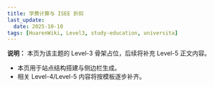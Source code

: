 ```yaml
---
title: 学费计算与 ISEE 折扣
last_update:
  date: 2025-10-10
tags: [HuarenWiki, Level3, study-education, universita]
---
```

**说明：** 本页为该主题的 Level-3 骨架占位，后续将补充 Level-5 正文内容。

- 本页用于站点结构搭建与侧边栏生成。
- 相关 Level-4/Level-5 内容将按模板逐步补齐。
